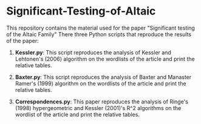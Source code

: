 # Significant-Testing-of-Altaic
This repository contains the material used for the paper "Significant testing of the Altaic Family"
There three Python scripts that reproduce the results of the paper:

1. **Kessler.py**: This script reproduces the analysis of Kessler and Lehtonen's (2006) algorithm on the wordlists of the article and print the relative tables.

2. **Baxter.py**: This script reproduces the analysis of Baxter and Manaster Ramer's (1999) algorithm on the wordlists of the article and print the relative tables.

3. **Correspondences.py**: This paper reproduces the analysis of Ringe's (1998) hypergeometric and Kessler (2001)'s R^2 algorithms on the wordlist of the article and print the relative tables.


